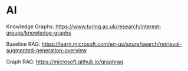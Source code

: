 # AI

<p>
Knowledge Graphs: <a href=https://www.turing.ac.uk/research/interest-groups/knowledge-graphs>https://www.turing.ac.uk/research/interest-groups/knowledge-graphs</a>
</p>
<p>
Baseline RAG: <a href=https://learn.microsoft.com/en-us/azure/search/retrieval-augmented-generation-overview>https://learn.microsoft.com/en-us/azure/search/retrieval-augmented-generation-overview</a>
</p>
<p>
Graph RAG: <a href=https://microsoft.github.io/graphrag>https://microsoft.github.io/graphrag</a>
</p>
